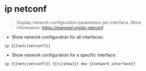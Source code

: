 # ip netconf

> Display network configuration parameters per interface.
> More information: <https://manned.org/ip-netconf>.

- Show network configuration for all interfaces:

`ip {{[netc|netconf]}}`

- Show network configuration for a specific interface:

`ip {{[netc|netconf]}} {{[s|show]}} dev {{network_interface}}`
